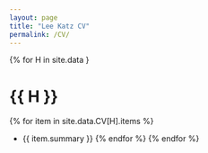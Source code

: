 ```yaml
---
layout: page
title: "Lee Katz CV"
permalink: /CV/
---
```


{% for H in site.data }
# {{ H }}
  {% for item in site.data.CV[H].items %}
* {{ item.summary }}
  {% endfor %}
{% endfor %}
